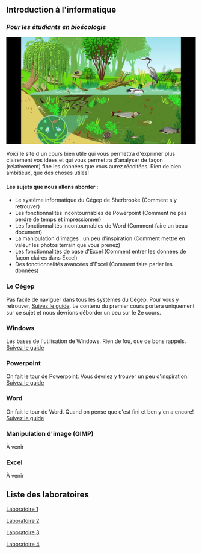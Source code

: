 ## Introduction à l'informatique
### _Pour les étudiants en bioécologie_

![Introduction](/images/banniere.jpeg)

Voici le site d'un cours bien utile qui vous permettra d'exprimer plus clairement vos idées et qui vous permettra d'analyser de façon (relativement) fine les données que vous aurez récoltées. Rien  de bien ambitieux, que des choses utiles!

#### Les sujets que nous allons aborder :
- Le système informatique du Cégep de Sherbrooke (Comment s'y retrouver) 
- Les fonctionnalités incontournables de Powerpoint (Comment ne pas perdre de temps et impressionner)
- Les fonctionnalités incontournables de Word (Comment faire un beau document)
- La manipulation d'images : un peu d'inspiration (Comment mettre en valeur les photos terrain que vous prenez)
- Les fonctionnalités de base d'Excel (Comment entrer les données de façon claires dans Excel)
- Des fonctionnalités avancées d'Excel (Comment faire parler les données)

### Le Cégep
Pas facile de naviguer dans tous les systèmes du Cégep. Pour vous y retrouver, [Suivez le guide](/cegep/). Le contenu du premier cours portera uniquement sur ce sujet et nous devrions déborder un peu sur le 2e cours.

### Windows
Les bases de l'utilisation de Windows. Rien de fou, que de bons rappels. [Suivez le guide](/windows/)

### Powerpoint
On fait le tour de Powerpoint. Vous devriez y trouver un peu d'inspiration. [Suivez le guide](/powerpoint/)

### Word
On fait le tour de Word. Quand on pense que c'est fini et ben y'en a encore! [Suivez le guide](/word/)

### Manipulation d'image (GIMP)
À venir

### Excel
À venir

## Liste des laboratoires
[Laboratoire 1](/laboratoires/1)

[Laboratoire 2](/laboratoires/2)

[Laboratoire 3](/laboratoires/3)

[Laboratoire 4](/laboratoires/4)

